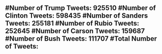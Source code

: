 #Number of Trump Tweets: 925510
#Number of Clinton Tweets: 598435
#Number of Sanders Tweets: 255181
#Number of Rubio Tweets: 252645
#Number of Carson Tweets: 159687
#Number of Bush Tweets: 111707
#Total Number of Tweets:  
---
